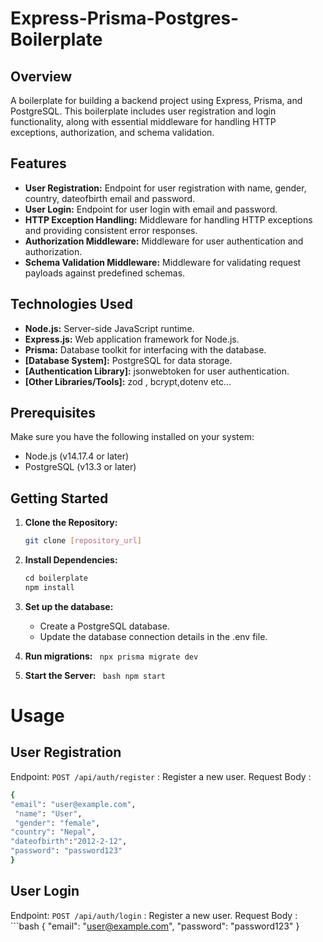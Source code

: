 # Express-Prisma-Postgres-Boilerplate

## Overview

A boilerplate for building a backend project using Express, Prisma, and PostgreSQL. This boilerplate includes user registration and login functionality, along with essential middleware for handling HTTP exceptions, authorization, and schema validation.

## Features

- **User Registration:** Endpoint for user registration with name, gender, country, dateofbirth email and password.
- **User Login:** Endpoint for user login with email and password.
- **HTTP Exception Handling:** Middleware for handling HTTP exceptions and providing consistent error responses.
- **Authorization Middleware:** Middleware for user authentication and authorization.
- **Schema Validation Middleware:** Middleware for validating request payloads against predefined schemas.

## Technologies Used

- **Node.js:** Server-side JavaScript runtime.
- **Express.js:** Web application framework for Node.js.
- **Prisma:** Database toolkit for interfacing with the database.
- **[Database System]:**  PostgreSQL for data storage.
- **[Authentication Library]:** jsonwebtoken for user authentication.
- **[Other Libraries/Tools]:**  zod , bcrypt,dotenv etc...

## Prerequisites

 Make sure you have the following installed on your system:

 - Node.js (v14.17.4 or later)
 - PostgreSQL (v13.3 or later)


## Getting Started

1. **Clone the Repository:**
   ```bash
   git clone [repository_url]

2. **Install Dependencies:**

   ```javascript
   cd boilerplate
   npm install
    ```
3. **Set up the database:**
   - Create a PostgreSQL database.
   - Update the database connection details in the .env file.

4. **Run migrations:**
     ``` npx prisma migrate dev```

5. **Start the Server:**
  ``` bash npm start```
   

 # Usage

 ## User Registration
  Endpoint: `POST /api/auth/register` : Register a new user.
  Request Body :    
  ```bash 
  {
  "email": "user@example.com",
   "name": "User",
   "gender": "female",
  "country": "Nepal",
  "dateofbirth":"2012-2-12",
  "password": "password123"
 }
   ```

## User Login
  Endpoint: `POST /api/auth/login` : Register a new user.
  Request Body :   ```bash
{
  "email": "user@example.com",
  "password": "password123"
}
```


